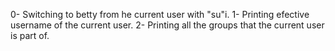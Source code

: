 0- Switching to betty from he current user with "su"i.
1- Printing efective username of the current user.
2- Printing all the groups that the current user is part of.
